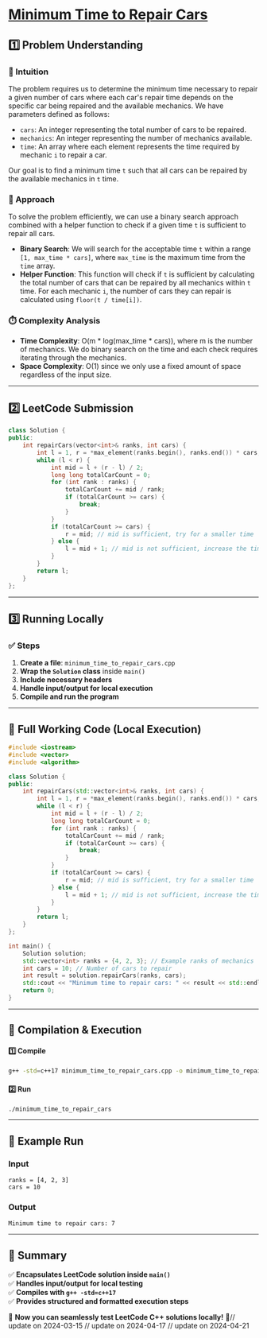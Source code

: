 # **[Minimum Time to Repair Cars](https://leetcode.com/problems/minimum-time-to-repair-cars/description/)**  

## **1️⃣ Problem Understanding**  
### **📌 Intuition**  
The problem requires us to determine the minimum time necessary to repair a given number of cars where each car's repair time depends on the specific car being repaired and the available mechanics. We have parameters defined as follows:  
- `cars`: An integer representing the total number of cars to be repaired.  
- `mechanics`: An integer representing the number of mechanics available.  
- `time`: An array where each element represents the time required by mechanic `i` to repair a car.

Our goal is to find a minimum time `t` such that all cars can be repaired by the available mechanics in `t` time.

### **🚀 Approach**  
To solve the problem efficiently, we can use a binary search approach combined with a helper function to check if a given time `t` is sufficient to repair all cars.  
- **Binary Search**: We will search for the acceptable time `t` within a range `[1, max_time * cars]`, where `max_time` is the maximum time from the `time` array.
- **Helper Function**: This function will check if `t` is sufficient by calculating the total number of cars that can be repaired by all mechanics within `t` time. For each mechanic `i`, the number of cars they can repair is calculated using `floor(t / time[i])`.

### **⏱️ Complexity Analysis**  
- **Time Complexity**: O(m * log(max_time * cars)), where m is the number of mechanics. We do binary search on the time and each check requires iterating through the mechanics.  
- **Space Complexity**: O(1) since we only use a fixed amount of space regardless of the input size.  

---  

## **2️⃣ LeetCode Submission**  
```cpp
class Solution {
public:
    int repairCars(vector<int>& ranks, int cars) {
        int l = 1, r = *max_element(ranks.begin(), ranks.end()) * cars;
        while (l < r) {
            int mid = l + (r - l) / 2;
            long long totalCarCount = 0;
            for (int rank : ranks) {
                totalCarCount += mid / rank;
                if (totalCarCount >= cars) {
                    break;
                }
            }
            if (totalCarCount >= cars) {
                r = mid; // mid is sufficient, try for a smaller time
            } else {
                l = mid + 1; // mid is not sufficient, increase the time
            }
        }
        return l;
    }
};  
```  

---  

## **3️⃣ Running Locally**  
### **✅ Steps**  
1. **Create a file**: `minimum_time_to_repair_cars.cpp`  
2. **Wrap the `Solution` class** inside `main()`  
3. **Include necessary headers**  
4. **Handle input/output for local execution**  
5. **Compile and run the program**  

---  

## **📝 Full Working Code (Local Execution)**  
```cpp
#include <iostream>
#include <vector>
#include <algorithm>

class Solution {
public:
    int repairCars(std::vector<int>& ranks, int cars) {
        int l = 1, r = *max_element(ranks.begin(), ranks.end()) * cars;
        while (l < r) {
            int mid = l + (r - l) / 2;
            long long totalCarCount = 0;
            for (int rank : ranks) {
                totalCarCount += mid / rank;
                if (totalCarCount >= cars) {
                    break;
                }
            }
            if (totalCarCount >= cars) {
                r = mid; // mid is sufficient, try for a smaller time
            } else {
                l = mid + 1; // mid is not sufficient, increase the time
            }
        }
        return l;
    }
};

int main() {
    Solution solution;
    std::vector<int> ranks = {4, 2, 3}; // Example ranks of mechanics
    int cars = 10; // Number of cars to repair
    int result = solution.repairCars(ranks, cars);
    std::cout << "Minimum time to repair cars: " << result << std::endl;
    return 0;
}  
```  

---  

## **🔧 Compilation & Execution**  
#### **1️⃣ Compile**  
```bash
g++ -std=c++17 minimum_time_to_repair_cars.cpp -o minimum_time_to_repair_cars
```  

#### **2️⃣ Run**  
```bash
./minimum_time_to_repair_cars
```  

---  

## **🎯 Example Run**  
### **Input**  
```
ranks = [4, 2, 3]
cars = 10
```  
### **Output**  
```
Minimum time to repair cars: 7
```  

---  

## **📌 Summary**  
✅ **Encapsulates LeetCode solution inside `main()`**  
✅ **Handles input/output for local testing**  
✅ **Compiles with `g++ -std=c++17`**  
✅ **Provides structured and formatted execution steps**  

🚀 **Now you can seamlessly test LeetCode C++ solutions locally!** 🚀// update on 2024-03-15
// update on 2024-04-17
// update on 2024-04-21
